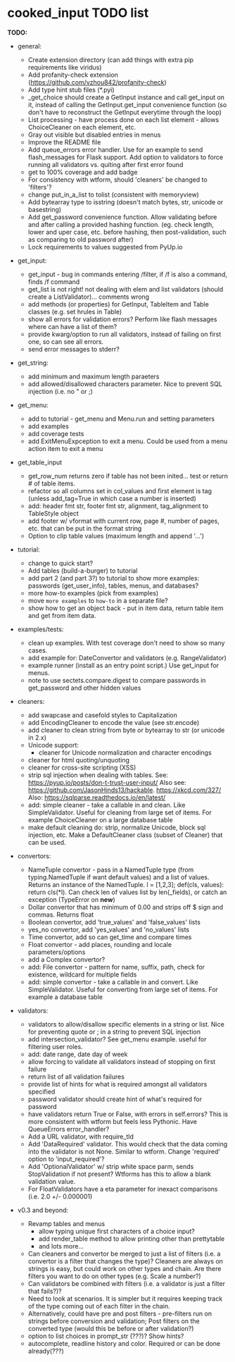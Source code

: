 
# cooked_input TODO list

**TODO:**

* general:
    * Create extension directory (can add things with extra pip requirements like viridus)
    * Add profanity-check extension (https://github.com/vzhou842/profanity-check)
    * Add type hint stub files (*.pyi) 
    * _get_choice should create a GetInput instance and call get_input on it, instead of calling the GetInput.get_input
        convenience function (so don't have to reconstruct the GetInput everytime through the loop)
    * List processing - have process done on each list element - allows ChoiceCleaner on each element, etc.
    * Gray out visible but disabled entries in menus
    * Improve the README file
    * Add queue_errors error handler. Use for an example to send flash_messages for Flask support. Add option to 
        validators to force running all validators vs. quiting after first error found
    * get to 100% coverage and add badge
    * For consistency with wtform, should 'cleaners' be changed to 'filters'?
    * change put_in_a_list to tolist (consistent with memoryview)
    * Add bytearray type to isstring (doesn't match bytes, str, unicode or basestring)
    * Add get_password convenience function. Allow validating before and after calling a provided hashing function.
        (eg. check length, lower and uper case, etc. before hashing, then post-validation, such as comparing to 
        old password after)
    * Lock requirements to values suggested from PyUp.io 

* get_input:
    * get_input - bug in commands entering /filter, if /f is also a command, finds /f command
    * get_list is not right! not dealing with elem and list validators (should create a ListValidator)... comments wrong
    * add methods (or properties) for GetInput, TableItem and Table classes (e.g. set hrules in Table)
    * show all errors for validation errors? Perform like flash messages where can have a list of them?
    * provide kwarg/option to run all validators, instead of failing on first one, so can see all errors.
    * send error messages to stderr?

* get_string:
    * add minimum and maximum length paraeters
    * add allowed/disallowed characters parameter. Nice to prevent SQL injection (i.e. no " or ;)
    
* get_menu:
    * add to tutorial - get_menu and Menu.run and setting parameters
    * add examples
    * add coverage tests
    * add ExitMenuExpception to exit a menu. Could be used from a menu action item to exit a menu

* get_table_input
    * get_row_num returns zero if table has not been inited... test or return # of table items.
    * refactor so all columns set in col_values and first element is tag (unless add_tag=True in which 
        case a number is inserted)
    * add:   header fmt str, footer fmt str, alignment, tag_alignment to TableStyle object
    * add footer w/ vformat with current row, page #, number of pages, etc. that can be put in the format string
    * Option to clip table values (maximum length and append '...')

* tutorial:
    * change to quick start?
    * Add tables (build-a-burger) to tutorial
    * add part 2 (and part 3?) to tutorial to show more examples: passwords (get_user_info), tables,
        menus, and databases?
    * more how-to examples (pick from examples)
    * move `more examples` to `how-to` in a separate file?
    * show how to get an object back - put in item data, return table item and get from item data.
           
* examples/tests:
    * clean up examples. With test coverage don't need to show so many cases.
    * add example for: DateConvertor and validators (e.g. RangeValidator)
    * example runner (install as an entry point script.) Use get_input for menus.
    * note to use sectets.compare.digest to compare passwords in get_password and other hidden values

* cleaners:
    * add swapcase and casefold styles to Capitalization
    * add EncodingCleaner to encode the value (see str.encode)
    * add cleaner to clean string from byte or bytearray to str (or unicode in 2.x)
    * Unicode support:
        * cleaner for Unicode normalization and character encodings
    * cleaner for html quoting/unquoting
    * cleaner for cross-site scripting (XSS)
    * strip sql injection when dealing with tables. See: https://pyup.io/posts/don-t-trust-user-input/ 
        Also see: https://github.com/JasonHinds13/hackable. https://xkcd.com/327/ Also: https://sqlparse.readthedocs.io/en/latest/
    * add: simple cleaner - take a callable in and clean. Like SimpleValidator. Useful for cleaning from
        large set of items. For example ChoiceCleaner on a large database table
    * make default cleaning do: strip, normalize Unicode, block sql injection, etc. Make a DefaultCleaner 
        class (subset of Cleaner) that can be used.

* convertors:
    * NameTuple convertor - pass in a NamedTuple type (from typing.NamedTuple if want default values)
      and a list of values. Returns an instance of the NamedTuple. l = [1,2,3]; def(cls, values):
      return cls(*l). Can check len of values list by len(_fields), or catch an exception (TypeError on __new__)
    * Dollar convertor that has minimum of 0.00 and strips off $ sign and commas. Returns float
    * Boolean convertor, add 'true_values' and 'false_values' lists
    * yes_no convertor, add 'yes_values' and 'no_values' lists
    * Time convertor, add so can get_time and compare times
    * Float convertor - add places, rounding and locale parameters/options
    * add a Complex convertor?
    * add: File convertor - pattern for name, suffix, path, check for existence, wildcard for multiple fields
    * add: simple convertor - take a callable in and convert. Like SimpleValidator. Useful for converting from
        large set of items. For example a database table
 
* validators:
    * validators to allow/disallow specific elements in a string or list. Nice for preventing quote or ;
         in a string to prevent SQL injection
    * add intersection_validator? See get_menu example. useful for filtering user roles.
    * add: date range, date day of week
    * allow forcing to validate all validators instead of stopping on first failure
    * return list of all validation failures
    * provide list of hints for what is required amongst all validators specified
    * password validator should create hint of what's required for password
    * have validators return True or False, with errors in self.errors? This is
    more consistent with wtform but feels less Pythonic. Have QueueErrors error_handler?
    * Add a URL validator, with require_tld
    * Add 'DataRequired' validator. This would check that the data coming into the validator
    is not None. Similar to wtform. Change 'required' option to 'input_required'?
    * Add 'OptionalValidator' w/ strip white space parm, sends StopValidation if not present? 
    Wtforms has this to allow a blank validation value.
    * For FloatValidators have a eta parameter for inexact comparisons (i.e. 2.0 +/- 0.000001)

* v0.3 and beyond:
    * Revamp tables and menus
        * allow typing unique first characters of a choice input?
        * add render_table method to allow printing other than prettytable
        * and lots more...
    * Can cleaners and convertor be merged to just a list of filters (i.e. a convertor is a 
    filter that changes the type)? Cleaners are always 
    on strings is easy, but could work on other types and chain. Are there filters you 
    want to do on other types (e.g. Scale a number?)
    * Can validators be combined with filters (i.e. a validator is just a filter that fails?)?
    * Need to look at scenarios. It is simpler but it requires keeping track of the type coming 
    out of each filter in the chain.
    * Alternatively, could have pre and post filters - pre-filters run on strings before
    conversion and validation; Post filters on the converted type (would this be before or
    after validation?)
    * option to list choices in prompt_str (???)? Show hints?
    * autocomplete, readline history and color. Required or can be done already(???)




